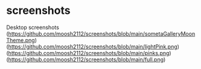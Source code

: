 # screenshots
Desktop screenshots
(https://github.com/moosh2112/screenshots/blob/main/sometaGalleryMoonTheme.png)
(https://github.com/moosh2112/screenshots/blob/main/lightPink.png)
(https://github.com/moosh2112/screenshots/blob/main/pinks.png)
(https://github.com/moosh2112/screenshots/blob/main/full.png)
